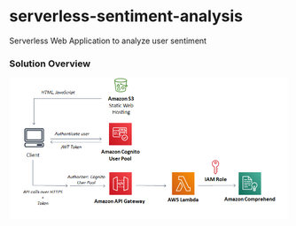 # serverless-sentiment-analysis
Serverless Web Application to analyze user sentiment

### Solution Overview

![alt text](images/architecture.png)
